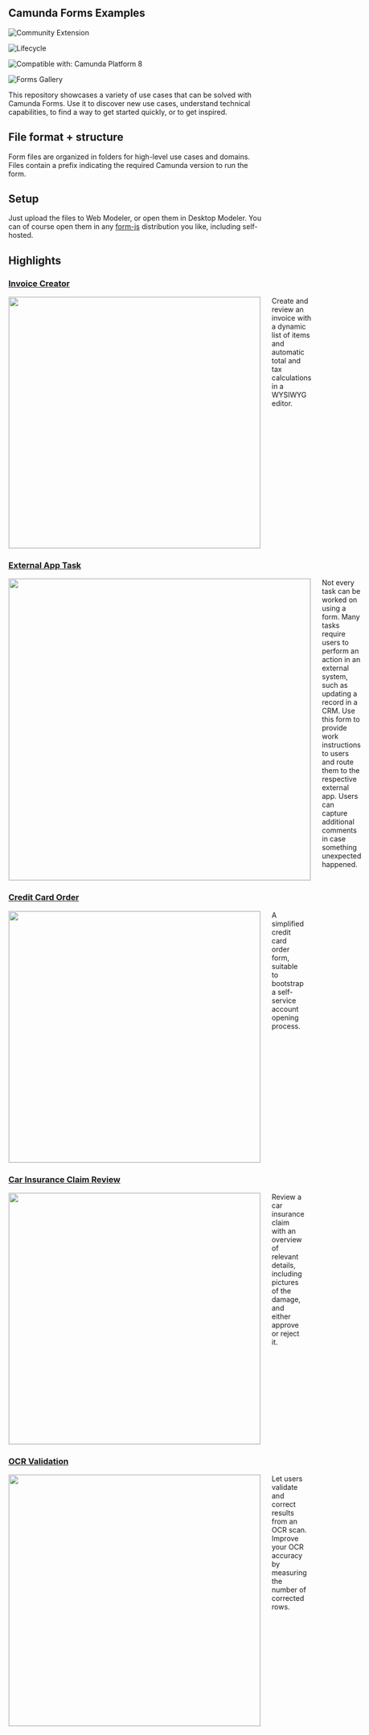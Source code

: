 Camunda Forms Examples
---

![Community Extension](https://img.shields.io/badge/Community%20Extension-An%20open%20source%20community%20maintained%20project-FF4700)

![Lifecycle](https://img.shields.io/badge/Lifecycle-Stable-brightgreen)

![Compatible with: Camunda Platform 8](https://img.shields.io/badge/Compatible%20with-Camunda%20Platform%208-0072Ce)

![Forms Gallery](repo-hero-banner.png)

This repository showcases a variety of use cases that can be solved with Camunda Forms. Use it to discover new use cases, understand technical capabilities, to find a way to get started quickly, or to get inspired.

## File format + structure

Form files are organized in folders for high-level use cases and domains. Files contain a prefix indicating the required Camunda version to run the form.

## Setup

Just upload the files to Web Modeler, or open them in Desktop Modeler. You can of course open them in any [form-js](https://github.com/bpmn-io/form-js/) distribution you like, including self-hosted.

## Highlights

### [Invoice Creator](./invoicing/)

<section markdown="1" style="display: flex;">
<div markdown="1" style="padding-right: 24px; min-width: 500px">
<img src="./invoicing/create-invoice_8-5.png" width="500" style="border: 1px solid lightgray;">
</div>
<div markdown="1" style="max-width: 400px"> 
Create and review an invoice with a dynamic list of items and automatic total and tax calculations in a WYSIWYG editor.
</div>
</section>

### [External App Task](./external-app-orchestration/)

<section markdown="1" style="display: flex;">
<div markdown="1" style="padding-right: 24px; min-width: 600px">
<img src="./external-app-orchestration/work-in-external-app_8-5.png" width="600" style="border: 1px solid lightgray;">
</div>
<div markdown="1" style="max-width: 400px"> 
Not every task can be worked on using a form. Many tasks require users to perform an action in an external system, such as updating a record in a CRM. Use this form to provide work instructions to users and route them to the respective external app. Users can capture additional comments in case something unexpected happened. 
</div>
</section>

### [Credit Card Order](./orders/)

<section markdown="1" style="display: flex;">
<div markdown="1" style="padding-right: 24px; min-width: 500px" style="border: 1px solid lightgray;">
<img src="./orders/credit-card-order_8-5.png" width="500" style="border: 1px solid lightgray;">
</div>
<div markdown="1" style="max-width: 400px"> 
A simplified credit card order form, suitable to bootstrap a self-service account opening process.
</div>
</section>

### [Car Insurance Claim Review](./review/)

<section markdown="1" style="display: flex;">
<div markdown="1" style="padding-right: 24px; min-width: 500px">
<img src="./review/car-insurance-claim-review_8.5.png" width="500" style="border: 1px solid lightgray;">
</div>
<div markdown="1" style="max-width: 400px"> 
Review a car insurance claim with an overview of relevant details, including pictures of the damage, and either approve or reject it.
</div>
</section>

### [OCR Validation](./data-validation/)

<section markdown="1" style="display: flex;">
<div markdown="1" style="padding-right: 24px; min-width: 500px" style="border: 1px solid lightgray;">
<img src="./data-validation/ocr-scan-check_8-5.png" width="500" style="border: 1px solid lightgray;">
</div>
<div markdown="1" style="max-width: 400px"> 
Let users validate and correct results from an OCR scan. Improve your OCR accuracy by measuring the number of corrected rows.
</div>
</section>